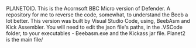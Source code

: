 PLANETOID. This is the Acornsoft BBC Micro version of Defender.
A repository for me to reverse the code, somewhat, to understand the Beeb a lot better.
This version was built by Visual Studio Code, using, BeebAsm and Kick Assembler.
You will need to edit the json file's paths, in the .VSCode folder, to your executables - Beebasm.exe and the Kickass jar file.
Planet2 is the main file/
